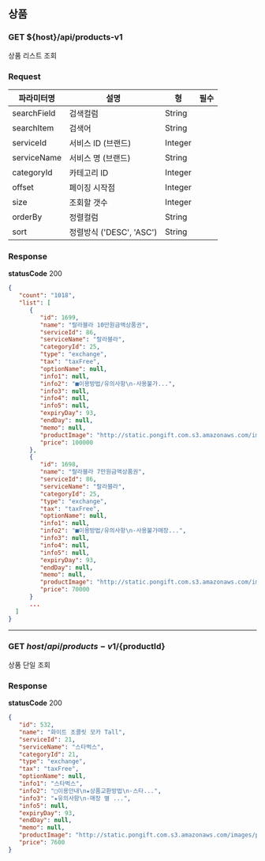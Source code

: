 ## 상품
### GET ${host}/api/products-v1

상품 리스트 조회

### Request
|파라미터명|설명|형|필수
|-|-|-|-|
|searchField|검색컬럼|String||
|searchItem|검색어|String||
|serviceId|서비스 ID (브랜드)|Integer||
|serviceName|서비스 명 (브랜드)|String||
|categoryId| 카테고리 ID|Integer||
|offset|페이징 시작점|Integer||
|size|조회할 갯수|Integer||
|orderBy|정렬컬럼|String||
|sort|정렬방식 ('DESC', 'ASC')|String||

### Response
**statusCode** 200

```json
{
   "count": "1018",
   "list": [
      {
         "id": 1699,
         "name": "랄라블라 10만원금액상품권",
         "serviceId": 86,
         "serviceName": "랄라블라",
         "categoryId": 25,
         "type": "exchange",
         "tax": "taxFree",
         "optionName": null,
         "info1": null,
         "info2": "■이용방법/유의사항\n-사용불가...",
         "info3": null,
         "info4": null,
         "info5": null,
         "expiryDay": 93,
         "endDay": null,
         "memo": null,
         "productImage": "http://static.pongift.com.s3.amazonaws.com/images/product/2018-05-30/upload_f6da86f51d8c3d896479fd56d3322c41.jpg",
         "price": 100000
      },
      {
         "id": 1698,
         "name": "랄라블라 7만원금액상품권",
         "serviceId": 86,
         "serviceName": "랄라블라",
         "categoryId": 25,
         "type": "exchange",
         "tax": "taxFree",
         "optionName": null,
         "info1": null,
         "info2": "■이용방법/유의사항\n-사용불가매장...",
         "info3": null,
         "info4": null,
         "info5": null,
         "expiryDay": 93,
         "endDay": null,
         "memo": null,
         "productImage": "http://static.pongift.com.s3.amazonaws.com/images/product/2018-05-30/upload_366e5e33707b4d6893352f99614addde.jpg",
         "price": 70000
      }
      ...
  ]
}
```


* * *



### GET ${host}/api/products-v1/${productId}

상품 단일 조회

### Response
**statusCode** 200

```json
{
   "id": 532,
   "name": "화이트 초콜릿 모카 Tall",
   "serviceId": 21,
   "serviceName": "스타벅스",
   "categoryId": 21,
   "type": "exchange",
   "tax": "taxFree",
   "optionName": null,
   "info1": "스타벅스",
   "info2": "□이용안내\n★상품교환방법\n-스타...",
   "info3": "★유의사항\n-매장 별 ...",
   "info5": null,
   "expiryDay": 93,
   "endDay": null,
   "memo": null,
   "productImage": "http://static.pongift.com.s3.amazonaws.com/images/product/2017-02-06/upload_c69b55319c3de28fe55beb37078dd7b1.jpg",
   "price": 7600
}
```